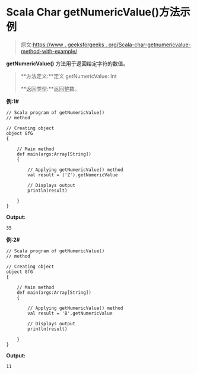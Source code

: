 # Scala Char getNumericValue()方法示例

> 原文:[https://www . geeksforgeeks . org/Scala-char-getnumericvalue-method-with-example/](https://www.geeksforgeeks.org/scala-char-getnumericvalue-method-with-example/)

**getNumericValue()** 方法用于返回给定字符的数值。

> **方法定义:**定义 getNumericValue: Int
> 
> **返回类型:**返回整数。

**例:1#**

```
// Scala program of getNumericValue()
// method

// Creating object
object GfG
{ 

    // Main method
    def main(args:Array[String])
    {

        // Applying getNumericValue() method 
        val result = ('Z').getNumericValue

        // Displays output
        println(result)

    }
} 
```

**Output:**

```
35

```

**例:2#**

```
// Scala program of getNumericValue()
// method

// Creating object
object GfG
{ 

    // Main method
    def main(args:Array[String])
    {

        // Applying getNumericValue() method
        val result = 'B'.getNumericValue

        // Displays output
        println(result)

    }
} 
```

**Output:**

```
11

```